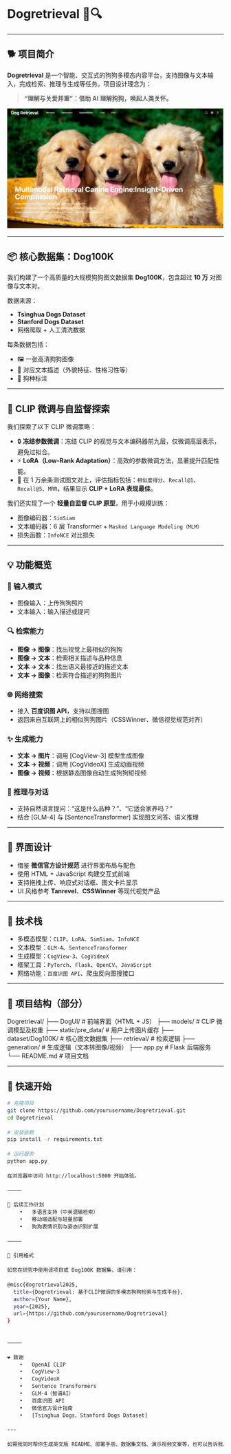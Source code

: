# Dogretrieval 🐶🔍
---

## 🐕 项目简介

**Dogretrieval** 是一个智能、交互式的狗狗多模态内容平台，支持图像与文本输入，完成检索、推理与生成等任务。项目设计理念为：

> **“理解与关爱并重”：借助 AI 理解狗狗，唤起人类关怀。**

<p align="center">
  <img src="image/example_ui.png" alt="Dogretrieval UI 示例" width="700"/>
</p>


---

## 📦 核心数据集：Dog100K

我们构建了一个高质量的大规模狗狗图文数据集 **Dog100K**，包含超过 **10 万** 对图像与文本对。

数据来源：
- **Tsinghua Dogs Dataset**
- **Stanford Dogs Dataset**
- 网络爬取 + 人工清洗数据

每条数据包括：
- 🖼️ 一张高清狗狗图像
- 📝 对应文本描述（外貌特征、性格习性等）
- 🐾 狗种标注

---

## 🧠 CLIP 微调与自监督探索

我们探索了以下 CLIP 微调策略：

- 🔒 **冻结参数微调**：冻结 CLIP 的视觉与文本编码器前九层，仅微调高层表示，避免过拟合。
- ⚡ **LoRA（Low-Rank Adaptation）**：高效的参数微调方法，显著提升匹配性能。
- 🎯 在 1 万余条测试图文对上，评估指标包括：`相似度得分`、`Recall@1`、`Recall@5`、`MRR`，结果显示 **CLIP + LoRA 表现最佳**。

我们还实现了一个 **轻量自监督 CLIP 原型**，用于小规模训练：
- 图像编码器：`SimSiam`
- 文本编码器：6 层 Transformer + `Masked Language Modeling（MLM）`
- 损失函数：`InfoNCE` 对比损失

---

## 💡 功能概览

### 🧭 输入模式
- 图像输入：上传狗狗照片
- 文本输入：输入描述或提问

### 🔍 检索能力
- **图像 → 图像**：找出视觉上最相似的狗狗
- **图像 → 文本**：检索相关描述与品种信息
- **文本 → 文本**：找出语义最接近的描述文本
- **文本 → 图像**：检索符合描述的狗狗图片

### 🌐 网络搜索
- 接入 **百度识图 API**，支持以图搜图
- 返回来自互联网上的相似狗狗图片（CSSWinner、微信视觉规范对齐）

### ✨ 生成能力
- **文本 → 图片**：调用 [CogView-3] 模型生成图像
- **文本 → 视频**：调用 [CogVideoX] 生成动画视频
- **图像 → 视频**：根据静态图像自动生成狗狗短视频

### 💬 推理与对话
- 支持自然语言提问：“这是什么品种？”、“它适合家养吗？”
- 结合 [GLM-4] 与 [SentenceTransformer] 实现图文问答、语义推理

---

## 🎨 界面设计

- 借鉴 **微信官方设计规范** 进行界面布局与配色
- 使用 HTML + JavaScript 构建交互式前端
- 支持拖拽上传、响应式对话框、图文卡片显示
- UI 风格参考 **Tanrevel**、**CSSWinner** 等现代视觉产品

---

## 🔧 技术栈

- 多模态模型：`CLIP`、`LoRA`、`SimSiam`、`InfoNCE`
- 文本模型：`GLM-4`、`SentenceTransformer`
- 生成模型：`CogView-3`、`CogVideoX`
- 框架工具：`PyTorch`、`Flask`、`OpenCV`、`JavaScript`
- 网络功能：`百度识图 API`、爬虫反向图搜接口

---

## 📁 项目结构（部分）

Dogretrieval/
├── DogUI/                  # 前端界面（HTML + JS）
├── models/                 # CLIP 微调模型及权重
├── static/pre_data/       # 用户上传图片缓存
├── dataset/Dog100K/       # 核心图文数据集
├── retrieval/             # 检索逻辑
├── generation/            # 生成逻辑（文本转图像/视频）
├── app.py                 # Flask 后端服务
└── README.md              # 项目文档

---

## 🚀 快速开始

```bash
# 克隆项目
git clone https://github.com/yourusername/Dogretrieval.git
cd Dogretrieval

# 安装依赖
pip install -r requirements.txt

# 运行服务
python app.py

在浏览器中访问 http://localhost:5000 开始体验。

⸻

📌 后续工作计划
	•	多语言支持（中英混输检索）
	•	移动端适配与轻量部署
	•	狗狗表情识别与姿态识别扩展

⸻

📄 引用格式

如您在研究中使用该项目或 Dog100K 数据集，请引用：

@misc{dogretrieval2025,
  title={Dogretrieval: 基于CLIP微调的多模态狗狗检索与生成平台},
  author={Your Name},
  year={2025},
  url={https://github.com/yourusername/Dogretrieval}
}


⸻

❤️ 致谢
	•	OpenAI CLIP
	•	CogView-3
	•	CogVideoX
	•	Sentence Transformers
	•	GLM-4（智谱AI）
	•	百度识图 API
	•	微信官方设计指南
	•	[Tsinghua Dogs、Stanford Dogs Dataset]

---

如需我同时帮你生成英文版 README、部署手册、数据集文档、演示视频文案等，也可以告诉我。你可以把 `yourusername` 替换为你的 GitHub ID，或让我直接帮你修改。
